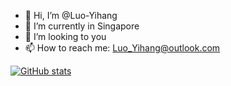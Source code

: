 - 👋 Hi, I’m @Luo-Yihang
- 🌱 I’m currently in Singapore
- 💞️ I’m looking to you
- 📫 How to reach me: Luo_Yihang@outlook.com

[![GitHub stats](https://github-readme-stats.vercel.app/api?username=Luo-Yihang)](https://github.com/Luo-Yihang)
